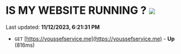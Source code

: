 # IS MY WEBSITE RUNNING ? [![](https://img.shields.io/static/v1?label=Sponsor&message=%E2%9D%A4&logo=GitHub&color=%23fe8e86)](https://github.com/sponsors/<username>)

Last updated: **11/12/2023, 6:21:31 PM**

- `GET` [https://youssefservice.me](https://youssefservice.me) - **Up** (816ms)
